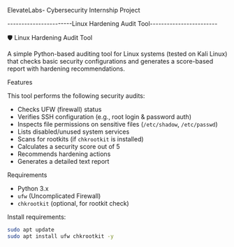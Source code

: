  ElevateLabs- Cybersecurity Internship Project
 
 -----------------------Linux Hardening Audit Tool------------------------
 
🛡️ Linux Hardening Audit Tool

A simple Python-based auditing tool for Linux systems (tested on Kali Linux) that checks basic security configurations and generates a score-based report with hardening recommendations.

 Features

This tool performs the following security audits:

-  Checks UFW (firewall) status
-  Verifies SSH configuration (e.g., root login & password auth)
-  Inspects file permissions on sensitive files (`/etc/shadow`, `/etc/passwd`)
-  Lists disabled/unused system services
-  Scans for rootkits (if `chkrootkit` is installed)
-  Calculates a security score out of 5
-  Recommends hardening actions
-  Generates a detailed text report

 Requirements

- Python 3.x
- `ufw` (Uncomplicated Firewall)
- `chkrootkit` (optional, for rootkit check)

Install requirements:

```bash
sudo apt update
sudo apt install ufw chkrootkit -y
